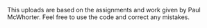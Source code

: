 This uploads are based on the assignments and work given by Paul McWhorter.
Feel free to use the code and correct any mistakes.
